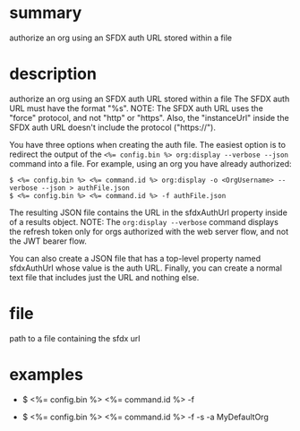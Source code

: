 # summary

authorize an org using an SFDX auth URL stored within a file

# description

authorize an org using an SFDX auth URL stored within a file
The SFDX auth URL must have the format "%s". NOTE: The SFDX auth URL uses the "force" protocol, and not "http" or "https". Also, the "instanceUrl" inside the SFDX auth URL doesn't include the protocol ("https://").

You have three options when creating the auth file. The easiest option is to redirect the output of the `<%= config.bin %> org:display --verbose --json` command into a file. For example, using an org you have already authorized:

    $ <%= config.bin %> <%= command.id %> org:display -o <OrgUsername> --verbose --json > authFile.json
    $ <%= config.bin %> <%= command.id %> -f authFile.json

The resulting JSON file contains the URL in the sfdxAuthUrl property inside of a results object. NOTE: The `org:display --verbose` command displays the refresh token only for orgs authorized with the web server flow, and not the JWT bearer flow.

You can also create a JSON file that has a top-level property named sfdxAuthUrl whose value is the auth URL. Finally, you can create a normal text file that includes just the URL and nothing else.

# file

path to a file containing the sfdx url

# examples

- $ <%= config.bin %> <%= command.id %> -f <path to sfdxAuthUrl file>

- $ <%= config.bin %> <%= command.id %> -f <path to sfdxAuthUrl file> -s -a MyDefaultOrg
